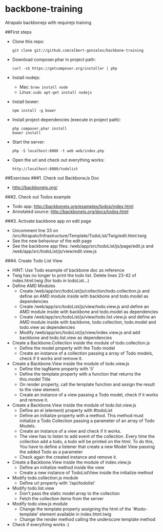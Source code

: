 backbone-training
=================

Atrapalo backbonejs with requirejs training

##First steps
* Clone this repo:

  `git clone git://github.com/albert-gonzalez/backbone-training`

* Download composer.phar in project path:

  `curl -sS https://getcomposer.org/installer | php`

* Install nodejs:

  * Mac: `brew install node`
  * Linux: `sudo apt-get install nodejs`

* Install bower:

  `npm install -g bower`

* Install project dependencies (execute in project path):
  ```
  php composer.phar install
  bower install
  ```
* Start the server:
  
  `php -S localhost:8080 -t web web/index.php`

* Open the url and check out everything works:

  `http://localhost:8080/todolist`
  
##Exercises
###1. Check out BackboneJs Doc
* http://backbonejs.org/

###2. Check out Todos example
* Todo app: http://backbonejs.org/examples/todos/index.html
* Annotated source: http://backbonejs.org/docs/todos.html

###3. Activate backbone app on edit page
* Uncomment line 33 on /src/Atrapalo/Infrastructure/Template/TodoList/Twig/edit.html.twig
* See the new behaviour of the edit page
* See the backbone app files: /web/app/src/todoList/js/page/edit.js and /web/app/src/todoList/js/view/edit.view.js

###4. Create Todo List View
* HINT: Use Todo example of backbone doc as reference
* Twig has no longer to print the todo list. Delete lines 23-42 of index.html.twig (for todo in todoList...)
* Define AMD Modules
  * Create /web/app/src/todoList/js/collection/todo.collection.js and define an AMD module inside with backbone and todo.model as dependencies
  * Create /web/app/src/todoList/js/view/todo.view.js  and define an AMD module inside with backbone and todo.model as dependencies
  * Create /web/app/src/todoList/js/view/todo.list.view.js and define an AMD module inside with backbone, todo.collection, todo.model and todo.view as dependencies
  * Modify /web/app/src/todoList/js/view/index.view.js and add backbone and todo.list.view as dependencies
* Create a Backbone.Collection inside the module of todo.collection.js
  * Define the model property with the Todo model
  * Create an instance of a collection passing a array of Todo models, check if it works and remove it.
* Create a Backbone.View inside the module of todo.view.js
  * Define the tagName property with 'li'
  * Define the template property with a function that returns the this.model Title
  * On render property, call the template function and assign the result to the view element.
  * Create an instance of a view passing a Todo model, check if it works and remove it.
* Create a Backbone.View inside the module of todo.list.view.js
  * Define an el (element) property with #todoList
  * Define an initialize property with a method. This method must initialize a Todo Collection passing a parameter of an array of Todo Models.
  * Create an instance of a view and check if it works.
  * The view has to listen to add event of the collection. Every time the collection add a todo, a todo will be printed on the html. To do this, You have to define a listener that create a new Model View passing the added Todo as a parameter
  * Check again the created instance and remove it. 
* Create a Backbone.View inside the module of index.view.js
  * Define an initialize method inside the view
  * Create a new instance of TodoListView inside the initialize method
* Modify todo.collection.js module
  * Define url property with '/api/todolist'
* Modify todo.list.view
  * Don't pass the static model array to the collection
  * Fetch the collection items from the server
* Modify todo.view.js module
  * Change the template property assigning the html of the '#todo-template' element available in index.html.twig
  * Change the render method calling the underscore template method
* Check if everything works :)
